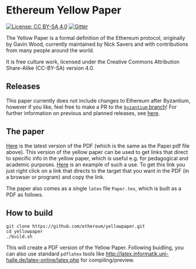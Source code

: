 # Ethereum Yellow Paper

[![License: CC BY-SA 4.0](https://img.shields.io/badge/License-CC%20BY--SA%204.0-lightgrey.svg)](https://creativecommons.org/licenses/by-sa/4.0/)
[![Gitter](https://badges.gitter.im/ethereum/yellowpaper.svg)](https://gitter.im/ethereum/yellowpaper?utm_source=badge&utm_medium=badge&utm_campaign=pr-badge&utm_content=badge)

The Yellow Paper is a formal definition of the Ethereum protocol, originally by Gavin Wood, currently maintained by Nick Savers and with contributions from many people around the world.

It is free culture work, licensed under the Creative Commons Attribution Share-Alike (CC-BY-SA) version 4.0.

## Releases
This paper currently does not include changes to Ethereum after Byzantium, however if you like, feel free to make a PR to the [`byzantium` branch](https://github.com/ethereum/yellowpaper/tree/byzantium)! For further information on previous and planned releases, see [here](https://github.com/ethereum/wiki/wiki/Releases).

## The paper

[Here](https://github.com/ethereum/yellowpaper/blob/master/Paper.pdf) is the latest version of the PDF (which is the same as the Paper.pdf file above). This version of the yellow paper can be used to get links that direct to specific info in the yellow paper, which is useful e.g. for pedagogical and academic purposes. [Here](
https://github.com/ethereum/yellowpaper/files/1596574/Paper.pdf#blockhash) is an example of such a use. To get this link you just right click on a link that directs to the target that you want in the PDF (in a browser or program) and copy the link.

The paper also comes as a single ``latex`` file ``Paper.tex``, which is built as a PDF as follows.

How to build
---
```
git clone https://github.com/ethereum/yellowpaper.git
cd yellowpaper
./build.sh
```
This will create a PDF version of the Yellow Paper. Following buidling, you can also use standard `pdflatex` tools like http://latex.informatik.uni-halle.de/latex-online/latex.php for compiling/preview. 
